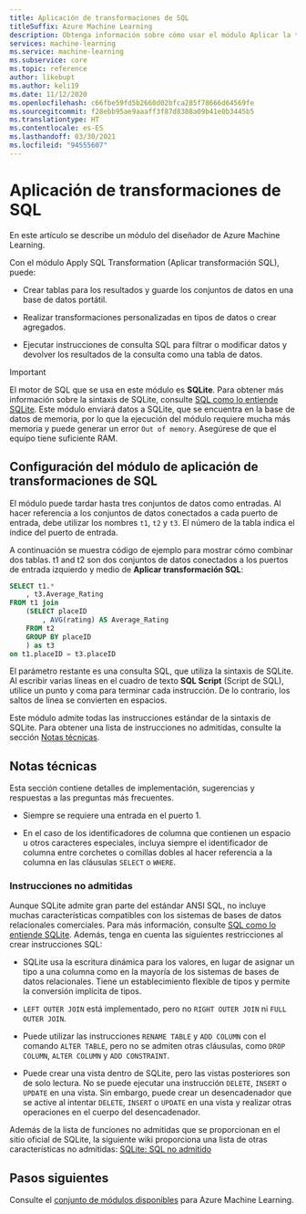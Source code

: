 ```yaml
---
title: Aplicación de transformaciones de SQL
titleSuffix: Azure Machine Learning
description: Obtenga información sobre cómo usar el módulo Aplicar la transformación de SQL en Azure Machine Learning para ejecutar una consulta SQLite en conjuntos de datos de entrada para transformar los datos.
services: machine-learning
ms.service: machine-learning
ms.subservice: core
ms.topic: reference
author: likebupt
ms.author: keli19
ms.date: 11/12/2020
ms.openlocfilehash: c66fbe59fd5b2660d02bfca285f78666d64569fe
ms.sourcegitcommit: f28ebb95ae9aaaff3f87d8388a09b41e0b3445b5
ms.translationtype: HT
ms.contentlocale: es-ES
ms.lasthandoff: 03/30/2021
ms.locfileid: "94555607"
---
```

# <a name="apply-sql-transformation"></a>Aplicación de transformaciones de SQL

En este artículo se describe un módulo del diseñador de Azure Machine Learning.

Con el módulo Apply SQL Transformation (Aplicar transformación SQL), puede:
  
-   Crear tablas para los resultados y guarde los conjuntos de datos en una base de datos portátil.  
  
-   Realizar transformaciones personalizadas en tipos de datos o crear agregados.  
  
-   Ejecutar instrucciones de consulta SQL para filtrar o modificar datos y devolver los resultados de la consulta como una tabla de datos.  

> [!IMPORTANT]
> El motor de SQL que se usa en este módulo es **SQLite**. Para obtener más información sobre la sintaxis de SQLite, consulte [SQL como lo entiende SQLite](https://www.sqlite.org/index.html).
> Este módulo enviará datos a SQLite, que se encuentra en la base de datos de memoria, por lo que la ejecución del módulo requiere mucha más memoria y puede generar un error `Out of memory`. Asegúrese de que el equipo tiene suficiente RAM.

## <a name="how-to-configure-apply-sql-transformation"></a>Configuración del módulo de aplicación de transformaciones de SQL  

El módulo puede tardar hasta tres conjuntos de datos como entradas. Al hacer referencia a los conjuntos de datos conectados a cada puerto de entrada, debe utilizar los nombres `t1`, `t2` y `t3`. El número de la tabla indica el índice del puerto de entrada.  

A continuación se muestra código de ejemplo para mostrar cómo combinar dos tablas. t1 and t2 son dos conjuntos de datos conectados a los puertos de entrada izquierdo y medio de **Aplicar transformación SQL**:

```sql
SELECT t1.*
    , t3.Average_Rating
FROM t1 join
    (SELECT placeID
        , AVG(rating) AS Average_Rating
    FROM t2
    GROUP BY placeID
    ) as t3
on t1.placeID = t3.placeID
```
  
El parámetro restante es una consulta SQL, que utiliza la sintaxis de SQLite. Al escribir varias líneas en el cuadro de texto **SQL Script** (Script de SQL), utilice un punto y coma para terminar cada instrucción. De lo contrario, los saltos de línea se convierten en espacios.  

Este módulo admite todas las instrucciones estándar de la sintaxis de SQLite. Para obtener una lista de instrucciones no admitidas, consulte la sección [Notas técnicas](#technical-notes).

##  <a name="technical-notes"></a>Notas técnicas  

Esta sección contiene detalles de implementación, sugerencias y respuestas a las preguntas más frecuentes.

-   Siempre se requiere una entrada en el puerto 1.  
  
-   En el caso de los identificadores de columna que contienen un espacio u otros caracteres especiales, incluya siempre el identificador de columna entre corchetes o comillas dobles al hacer referencia a la columna en las cláusulas `SELECT` o `WHERE`.  
  
### <a name="unsupported-statements"></a>Instrucciones no admitidas  

Aunque SQLite admite gran parte del estándar ANSI SQL, no incluye muchas características compatibles con los sistemas de bases de datos relacionales comerciales. Para más información, consulte [SQL como lo entiende SQLite](http://www.sqlite.org/lang.html). Además, tenga en cuenta las siguientes restricciones al crear instrucciones SQL:  
  
- SQLite usa la escritura dinámica para los valores, en lugar de asignar un tipo a una columna como en la mayoría de los sistemas de bases de datos relacionales. Tiene un establecimiento flexible de tipos y permite la conversión implícita de tipos.  
  
- `LEFT OUTER JOIN` está implementado, pero no `RIGHT OUTER JOIN` ni `FULL OUTER JOIN`.  

- Puede utilizar las instrucciones `RENAME TABLE` y `ADD COLUMN` con el comando `ALTER TABLE`, pero no se admiten otras cláusulas, como `DROP COLUMN`, `ALTER COLUMN` y `ADD CONSTRAINT`.  
  
- Puede crear una vista dentro de SQLite, pero las vistas posteriores son de solo lectura. No se puede ejecutar una instrucción `DELETE`, `INSERT` o `UPDATE` en una vista. Sin embargo, puede crear un desencadenador que se active al intentar `DELETE`, `INSERT` o `UPDATE` en una vista y realizar otras operaciones en el cuerpo del desencadenador.  
  

Además de la lista de funciones no admitidas que se proporcionan en el sitio oficial de SQLite, la siguiente wiki proporciona una lista de otras características no admitidas: [SQLite: SQL no admitido](http://www2.sqlite.org/cvstrac/wiki?p=UnsupportedSql)  
    
## <a name="next-steps"></a>Pasos siguientes

Consulte el [conjunto de módulos disponibles](module-reference.md) para Azure Machine Learning. 
